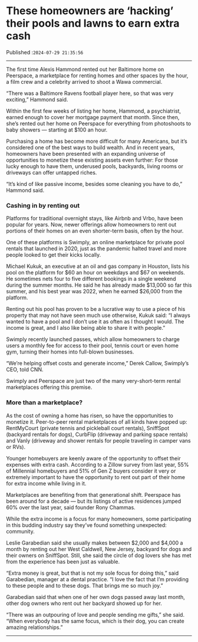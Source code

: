 # These homeowners are ‘hacking’ their pools and lawns to earn extra cash

Published :`2024-07-29 21:35:56`

---

The first time Alexis Hammond rented out her Baltimore home on Peerspace, a marketplace for renting homes and other spaces by the hour, a film crew and a celebrity arrived to shoot a Wawa commercial.

“There was a Baltimore Ravens football player here, so that was very exciting,” Hammond said.

Within the first few weeks of listing her home, Hammond, a psychiatrist, earned enough to cover her mortgage payment that month. Since then, she’s rented out her home on Peerspace for everything from photoshoots to baby showers — starting at $100 an hour.

Purchasing a home has become more difficult for many Americans, but it’s considered one of the best ways to build wealth. And in recent years, homeowners have been presented with an expanding universe of opportunities to monetize these existing assets even further: For those lucky enough to have them, underused pools, backyards, living rooms or driveways can offer untapped riches.

“It’s kind of like passive income, besides some cleaning you have to do,” Hammond said.

### Cashing in by renting out

Platforms for traditional overnight stays, like Airbnb and Vrbo, have been popular for years. Now, newer offerings allow homeowners to rent out portions of their homes on an even shorter-term basis, often by the hour.

One of these platforms is Swimply, an online marketplace for private pool rentals that launched in 2020, just as the pandemic halted travel and more people looked to get their kicks locally.

Michael Kukuk, an executive at an oil and gas company in Houston, lists his pool on the platform for $60 an hour on weekdays and $67 on weekends. He sometimes nets four to five different bookings in a single weekend during the summer months. He said he has already made $13,000 so far this summer, and his best year was 2022, when he earned $26,000 from the platform.

Renting out his pool has proven to be a lucrative way to use a piece of his property that may not have seen much use otherwise, Kukuk said: “I always wanted to have a pool and I don’t use it as often as I thought I would. The income is great, and I also like being able to share it with people.”

Swimply recently launched passes, which allow homeowners to charge users a monthly fee for access to their pool, tennis court or even home gym, turning their homes into full-blown businesses.

“We’re helping offset costs and generate income,” Derek Callow, Swimply’s CEO, told CNN.

Swimply and Peerspace are just two of the many very-short-term rental marketplaces offering this premise.

### More than a marketplace?

As the cost of owning a home has risen, so have the opportunities to monetize it. Peer-to-peer rental marketplaces of all kinds have popped up: RentMyCourt (private tennis and pickleball court rentals), SniffSpot (backyard rentals for dogs), CurbFlip (driveway and parking space rentals) and Vanly (driveway and shower rentals for people traveling in camper vans or RVs).

Younger homebuyers are keenly aware of the opportunity to offset their expenses with extra cash. According to a Zillow survey from last year, 55% of Millennial homebuyers and 51% of Gen Z buyers consider it very or extremely important to have the opportunity to rent out part of their home for extra income while living in it.

Marketplaces are benefiting from that generational shift. Peerspace has been around for a decade — but its listings of active residences jumped 60% over the last year, said founder Rony Chammas.

While the extra income is a focus for many homeowners, some participating in this budding industry say they’ve found something unexpected: community.

Leslie Garabedian said she usually makes between $2,000 and $4,000 a month by renting out her West Caldwell, New Jersey, backyard for dogs and their owners on SniffSpot. Still, she said the circle of dog lovers she has met from the experience has been just as valuable.

“Extra money is great, but that is not my sole focus for doing this,” said Garabedian, manager at a dental practice. “I love the fact that I’m providing to these people and to these dogs. That brings me so much joy.”

Garabedian said that when one of her own dogs passed away last month, other dog owners who rent out her backyard showed up for her.

“There was an outpouring of love and people sending me gifts,” she said. “When everybody has the same focus, which is their dog, you can create amazing relationships.”

---

